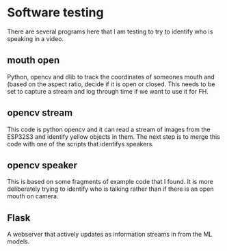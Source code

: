 # Software testing
There are several programs here that I am testing to try to identify who is speaking in a video.

## mouth open
Python, opencv and dlib to track the coordinates of someones mouth and (based on the aspect ratio, decide if it is open or closed.
This needs to be set to capture a stream and log through time if we want to use it for FH.

## opencv stream
This code is python opencv and it can read a stream of images from the ESP32S3 and identify yellow objects in them.
The next step is to merge this code with one of the scripts that identifys speakers.

## opencv speaker
This is based on some fragments of example code that I found. It is more deliberately trying to identify who is talking rather than if there is an open mouth on camera.

## Flask
A webserver that actively updates as information streams in from the ML models.